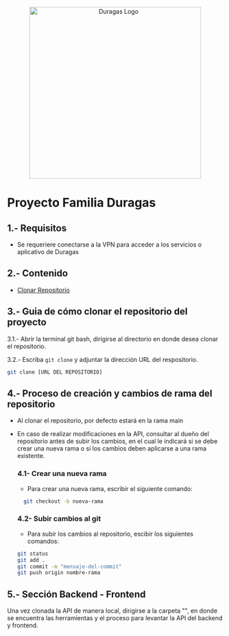 <p align="center"><a href="#" target="_blank"><img src="https://duragaspromo.com/img/logo.png" width="400" alt="Duragas Logo"></a></p>

# Proyecto Familia Duragas

## 1.- Requisitos

- Se requeriere conectarse a la VPN para acceder a los servicios o aplicativo de Duragas


## 2.- Contenido

- [Clonar Repositorio](#3--guia-de-cómo-clonar-el-repositorio-del-proyecto)

## 3.- Guia de cómo clonar el repositorio del proyecto

3.1.- Abrir la terminal git bash, dirigirse al directorio en donde desea clonar el repositorio.

3.2.- Escriba `git clone` y adjuntar la dirección URL del respositorio.

```bash
git clone [URL DEL REPOSITORIO]
```

## 4.- Proceso de creación y cambios de rama del repositorio

- Al clonar el repositorio, por defecto estará en la rama main
- En caso de realizar modificaciones en la API, consultar al dueño del repositorio antes de subir los cambios, en el cual le indicará si se debe crear una nueva rama o si los cambios deben aplicarse a una rama existente.

  ### 4.1- Crear una nueva rama

  - Para crear una nueva rama, escribir el siguiente comando:

  ```bash
    git checkout -b nueva-rama
  ```

  ### 4.2- Subir cambios al git

  - Para subir los cambios al repositorio, escibir los siguientes comandos:

  ```bash
  git status
  git add .
  git commit -m "mensaje-del-commit"
  git push origin nombre-rama
  ```

## 5.- Sección Backend - Frontend

Una vez clonada la API de manera local, dirigirse a la carpeta "", en donde se encuentra las herramientas y el proceso para levantar la API del backend y frontend.

